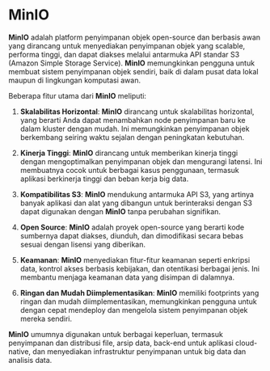# MinIO

**MinIO** adalah platform penyimpanan objek open-source dan berbasis awan yang dirancang untuk menyediakan penyimpanan objek yang scalable, performa tinggi, dan dapat diakses melalui antarmuka API standar S3 (Amazon Simple Storage Service). **MinIO** memungkinkan pengguna untuk membuat sistem penyimpanan objek sendiri, baik di dalam pusat data lokal maupun di lingkungan komputasi awan.

Beberapa fitur utama dari **MinIO** meliputi:

1. **Skalabilitas Horizontal**: **MinIO** dirancang untuk skalabilitas horizontal, yang berarti Anda dapat menambahkan node penyimpanan baru ke dalam kluster dengan mudah. Ini memungkinkan penyimpanan objek berkembang seiring waktu sejalan dengan peningkatan kebutuhan.

2. **Kinerja Tinggi**: **MinIO** dirancang untuk memberikan kinerja tinggi dengan mengoptimalkan penyimpanan objek dan mengurangi latensi. Ini membuatnya cocok untuk berbagai kasus penggunaan, termasuk aplikasi berkinerja tinggi dan beban kerja big data.

3. **Kompatibilitas S3**: **MinIO** mendukung antarmuka API S3, yang artinya banyak aplikasi dan alat yang dibangun untuk berinteraksi dengan S3 dapat digunakan dengan **MinIO** tanpa perubahan signifikan.

4. **Open Source**: **MinIO** adalah proyek open-source yang berarti kode sumbernya dapat diakses, diunduh, dan dimodifikasi secara bebas sesuai dengan lisensi yang diberikan.

5. **Keamanan**: **MinIO** menyediakan fitur-fitur keamanan seperti enkripsi data, kontrol akses berbasis kebijakan, dan otentikasi berbagai jenis. Ini membantu menjaga keamanan data yang disimpan di dalamnya.

6. **Ringan dan Mudah Diimplementasikan**: **MinIO** memiliki footprints yang ringan dan mudah diimplementasikan, memungkinkan pengguna untuk dengan cepat mendeploy dan mengelola sistem penyimpanan objek mereka sendiri.

**MinIO** umumnya digunakan untuk berbagai keperluan, termasuk penyimpanan dan distribusi file, arsip data, back-end untuk aplikasi cloud-native, dan menyediakan infrastruktur penyimpanan untuk big data dan analisis data.
